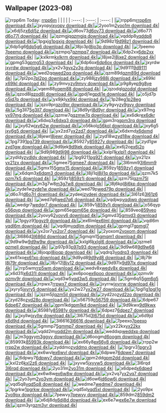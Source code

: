 ## Wallpaper (2023-08)
![rrpp6m](https://w.wallhaven.cc/full/rr/wallhaven-rrpp6m.png) Today: [rrpp6m](https://th.wallhaven.cc/small/rr/rrpp6m.jpg)
|      |      |      |
| :----: | :----: | :----: |
|![rrpp6m](https://th.wallhaven.cc/small/rr/rrpp6m.jpg)[rrpp6m download 4k](https://wallhaven.cc/w/rrpp6m)|![jxyopy](https://th.wallhaven.cc/small/jx/jxyopy.jpg)[jxyopy download 4k](https://wallhaven.cc/w/jxyopy)|![2yoo1m](https://th.wallhaven.cc/small/2y/2yoo1m.jpg)[2yoo1m download 4k](https://wallhaven.cc/w/2yoo1m)|
|![x6dj5z](https://th.wallhaven.cc/small/x6/x6dj5z.jpg)[x6dj5z download 4k](https://wallhaven.cc/w/x6dj5z)|![d6ov73](https://th.wallhaven.cc/small/d6/d6ov73.jpg)[d6ov73 download 4k](https://wallhaven.cc/w/d6ov73)|![d6o77l](https://th.wallhaven.cc/small/d6/d6o77l.jpg)[d6o77l download 4k](https://wallhaven.cc/w/d6o77l)|
|![qzmgjq](https://th.wallhaven.cc/small/qz/qzmgjq.jpg)[qzmgjq download 4k](https://wallhaven.cc/w/qzmgjq)|![vqddp8](https://th.wallhaven.cc/small/vq/vqddp8.jpg)[vqddp8 download 4k](https://wallhaven.cc/w/vqddp8)|![1pgxjg](https://th.wallhaven.cc/small/1p/1pgxjg.jpg)[1pgxjg download 4k](https://wallhaven.cc/w/1pgxjg)|
|![9d98z1](https://th.wallhaven.cc/small/9d/9d98z1.jpg)[9d98z1 download 4k](https://wallhaven.cc/w/9d98z1)|![6dp5g6](https://th.wallhaven.cc/small/6d/6dp5g6.jpg)[6dp5g6 download 4k](https://wallhaven.cc/w/6dp5g6)|![l8jo3p](https://th.wallhaven.cc/small/l8/l8jo3p.jpg)[l8jo3p download 4k](https://wallhaven.cc/w/l8jo3p)|
|![7peemo](https://th.wallhaven.cc/small/7p/7peemo.jpg)[7peemo download 4k](https://wallhaven.cc/w/7peemo)|![qzmpq7](https://th.wallhaven.cc/small/qz/qzmpq7.jpg)[qzmpq7 download 4k](https://wallhaven.cc/w/qzmpq7)|![6dp2xx](https://th.wallhaven.cc/small/6d/6dp2xx.jpg)[6dp2xx download 4k](https://wallhaven.cc/w/6dp2xx)|
|![kxlkrm](https://th.wallhaven.cc/small/kx/kxlkrm.jpg)[kxlkrm download 4k](https://wallhaven.cc/w/kxlkrm)|![l8jxe2](https://th.wallhaven.cc/small/l8/l8jxe2.jpg)[l8jxe2 download 4k](https://wallhaven.cc/w/l8jxe2)|![gpmg53](https://th.wallhaven.cc/small/gp/gpmg53.jpg)[gpmg53 download 4k](https://wallhaven.cc/w/gpmg53)|
|![6dp6ox](https://th.wallhaven.cc/small/6d/6dp6ox.jpg)[6dp6ox download 4k](https://wallhaven.cc/w/6dp6ox)|![jxyrdw](https://th.wallhaven.cc/small/jx/jxyrdw.jpg)[jxyrdw download 4k](https://wallhaven.cc/w/jxyrdw)|![yx2v3g](https://th.wallhaven.cc/small/yx/yx2v3g.jpg)[yx2v3g download 4k](https://wallhaven.cc/w/yx2v3g)|
|![9d9111](https://th.wallhaven.cc/small/9d/9d9111.jpg)[9d9111 download 4k](https://wallhaven.cc/w/9d9111)|![wed2qq](https://th.wallhaven.cc/small/we/wed2qq.jpg)[wed2qq download 4k](https://wallhaven.cc/w/wed2qq)|![qzm89d](https://th.wallhaven.cc/small/qz/qzm89d.jpg)[qzm89d download 4k](https://wallhaven.cc/w/qzm89d)|
|![7pl2po](https://th.wallhaven.cc/small/7p/7pl2po.jpg)[7pl2po download 4k](https://wallhaven.cc/w/7pl2po)|![zy988j](https://th.wallhaven.cc/small/zy/zy988j.jpg)[zy988j download 4k](https://wallhaven.cc/w/zy988j)|![x69lkl](https://th.wallhaven.cc/small/x6/x69lkl.jpg)[x69lkl download 4k](https://wallhaven.cc/w/x69lkl)|
|![zy9mvy](https://th.wallhaven.cc/small/zy/zy9mvy.jpg)[zy9mvy download 4k](https://wallhaven.cc/w/zy9mvy)|![p9g8ye](https://th.wallhaven.cc/small/p9/p9g8ye.jpg)[p9g8ye download 4k](https://wallhaven.cc/w/p9g8ye)|![vqem88](https://th.wallhaven.cc/small/vq/vqem88.jpg)[vqem88 download 4k](https://wallhaven.cc/w/vqem88)|
|![qzodql](https://th.wallhaven.cc/small/qz/qzodql.jpg)[qzodql download 4k](https://wallhaven.cc/w/qzodql)|![qzod8l](https://th.wallhaven.cc/small/qz/qzod8l.jpg)[qzod8l download 4k](https://wallhaven.cc/w/qzod8l)|![gpdj1e](https://th.wallhaven.cc/small/gp/gpdj1e.jpg)[gpdj1e download 4k](https://wallhaven.cc/w/gpdj1e)|
|![o5jd7p](https://th.wallhaven.cc/small/o5/o5jd7p.jpg)[o5jd7p download 4k](https://wallhaven.cc/w/o5jd7p)|![yx9jkl](https://th.wallhaven.cc/small/yx/yx9jkl.jpg)[yx9jkl download 4k](https://wallhaven.cc/w/yx9jkl)|![1p28eg](https://th.wallhaven.cc/small/1p/1p28eg.jpg)[1p28eg download 4k](https://wallhaven.cc/w/1p28eg)|
|![qzo9pr](https://th.wallhaven.cc/small/qz/qzo9pr.jpg)[qzo9pr download 4k](https://wallhaven.cc/w/qzo9pr)|![zy9gvy](https://th.wallhaven.cc/small/zy/zy9gvy.jpg)[zy9gvy download 4k](https://wallhaven.cc/w/zy9gvy)|![5g3ll7](https://th.wallhaven.cc/small/5g/5g3ll7.jpg)[5g3ll7 download 4k](https://wallhaven.cc/w/5g3ll7)|
|![l8d9yr](https://th.wallhaven.cc/small/l8/l8d9yr.jpg)[l8d9yr download 4k](https://wallhaven.cc/w/l8d9yr)|![yx97mg](https://th.wallhaven.cc/small/yx/yx97mg.jpg)[yx97mg download 4k](https://wallhaven.cc/w/yx97mg)|![qzmw7q](https://th.wallhaven.cc/small/qz/qzmw7q.jpg)[qzmw7q download 4k](https://wallhaven.cc/w/qzmw7q)|
|![ex6dkr](https://th.wallhaven.cc/small/ex/ex6dkr.jpg)[ex6dkr download 4k](https://wallhaven.cc/w/ex6dkr)|![x6dxq3](https://th.wallhaven.cc/small/x6/x6dxq3.jpg)[x6dxq3 download 4k](https://wallhaven.cc/w/x6dxq3)|![gpm3rq](https://th.wallhaven.cc/small/gp/gpm3rq.jpg)[gpm3rq download 4k](https://wallhaven.cc/w/gpm3rq)|
|![jxy62w](https://th.wallhaven.cc/small/jx/jxy62w.jpg)[jxy62w download 4k](https://wallhaven.cc/w/jxy62w)|![o56kol](https://th.wallhaven.cc/small/o5/o56kol.jpg)[o56kol download 4k](https://wallhaven.cc/w/o56kol)|![jxy6g5](https://th.wallhaven.cc/small/jx/jxy6g5.jpg)[jxy6g5 download 4k](https://wallhaven.cc/w/jxy6g5)|
|![yx2zd7](https://th.wallhaven.cc/small/yx/yx2zd7.jpg)[yx2zd7 download 4k](https://wallhaven.cc/w/yx2zd7)|![x6dxmd](https://th.wallhaven.cc/small/x6/x6dxmd.jpg)[x6dxmd download 4k](https://wallhaven.cc/w/x6dxmd)|![l8jewr](https://th.wallhaven.cc/small/l8/l8jewr.jpg)[l8jewr download 4k](https://wallhaven.cc/w/l8jewr)|
|![zyd18w](https://th.wallhaven.cc/small/zy/zyd18w.jpg)[zyd18w download 4k](https://wallhaven.cc/w/zyd18w)|![1pg739](https://th.wallhaven.cc/small/1p/1pg739.jpg)[1pg739 download 4k](https://wallhaven.cc/w/1pg739)|![85927y](https://th.wallhaven.cc/small/85/85927y.jpg)[85927y download 4k](https://wallhaven.cc/w/85927y)|
|![zyd1gw](https://th.wallhaven.cc/small/zy/zyd1gw.jpg)[zyd1gw download 4k](https://wallhaven.cc/w/zyd1gw)|![9d9jek](https://th.wallhaven.cc/small/9d/9d9jek.jpg)[9d9jek download 4k](https://wallhaven.cc/w/9d9jek)|![ex6j2o](https://th.wallhaven.cc/small/ex/ex6j2o.jpg)[ex6j2o download 4k](https://wallhaven.cc/w/ex6j2o)|
|![9d9j98](https://th.wallhaven.cc/small/9d/9d9j98.jpg)[9d9j98 download 4k](https://wallhaven.cc/w/9d9j98)|![kxlpl1](https://th.wallhaven.cc/small/kx/kxlpl1.jpg)[kxlpl1 download 4k](https://wallhaven.cc/w/kxlpl1)|![zydldy](https://th.wallhaven.cc/small/zy/zydldy.jpg)[zydldy download 4k](https://wallhaven.cc/w/zydldy)|
|![1pg921](https://th.wallhaven.cc/small/1p/1pg921.jpg)[1pg921 download 4k](https://wallhaven.cc/w/1pg921)|![yx21zx](https://th.wallhaven.cc/small/yx/yx21zx.jpg)[yx21zx download 4k](https://wallhaven.cc/w/yx21zx)|![5gmee7](https://th.wallhaven.cc/small/5g/5gmee7.jpg)[5gmee7 download 4k](https://wallhaven.cc/w/5gmee7)|
|![3l6mm9](https://th.wallhaven.cc/small/3l/3l6mm9.jpg)[3l6mm9 download 4k](https://wallhaven.cc/w/3l6mm9)|![5gmx15](https://th.wallhaven.cc/small/5g/5gmx15.jpg)[5gmx15 download 4k](https://wallhaven.cc/w/5gmx15)|![859zy1](https://th.wallhaven.cc/small/85/859zy1.jpg)[859zy1 download 4k](https://wallhaven.cc/w/859zy1)|
|![x6dqm3](https://th.wallhaven.cc/small/x6/x6dqm3.jpg)[x6dqm3 download 4k](https://wallhaven.cc/w/x6dqm3)|![l8jl1q](https://th.wallhaven.cc/small/l8/l8jl1q.jpg)[l8jl1q download 4k](https://wallhaven.cc/w/l8jl1q)|![qzm7k5](https://th.wallhaven.cc/small/qz/qzm7k5.jpg)[qzm7k5 download 4k](https://wallhaven.cc/w/qzm7k5)|
|![859z1j](https://th.wallhaven.cc/small/85/859z1j.jpg)[859z1j download 4k](https://wallhaven.cc/w/859z1j)|![qzm75l](https://th.wallhaven.cc/small/qz/qzm75l.jpg)[qzm75l download 4k](https://wallhaven.cc/w/qzm75l)|![m3g7w8](https://th.wallhaven.cc/small/m3/m3g7w8.jpg)[m3g7w8 download 4k](https://wallhaven.cc/w/m3g7w8)|
|![l8j6kp](https://th.wallhaven.cc/small/l8/l8j6kp.jpg)[l8j6kp download 4k](https://wallhaven.cc/w/l8j6kp)|![zyde1w](https://th.wallhaven.cc/small/zy/zyde1w.jpg)[zyde1w download 4k](https://wallhaven.cc/w/zyde1w)|![wed79p](https://th.wallhaven.cc/small/we/wed79p.jpg)[wed79p download 4k](https://wallhaven.cc/w/wed79p)|
|![d6o7rl](https://th.wallhaven.cc/small/d6/d6o7rl.jpg)[d6o7rl download 4k](https://wallhaven.cc/w/d6o7rl)|![zydeej](https://th.wallhaven.cc/small/zy/zydeej.jpg)[zydeej download 4k](https://wallhaven.cc/w/zydeej)|![3l61z6](https://th.wallhaven.cc/small/3l/3l61z6.jpg)[3l61z6 download 4k](https://wallhaven.cc/w/3l61z6)|
|![wed7q6](https://th.wallhaven.cc/small/we/wed7q6.jpg)[wed7q6 download 4k](https://wallhaven.cc/w/wed7q6)|![vqdjwp](https://th.wallhaven.cc/small/vq/vqdjwp.jpg)[vqdjwp download 4k](https://wallhaven.cc/w/vqdjwp)|![wedgr7](https://th.wallhaven.cc/small/we/wedgr7.jpg)[wedgr7 download 4k](https://wallhaven.cc/w/wedgr7)|
|![859v1j](https://th.wallhaven.cc/small/85/859v1j.jpg)[859v1j download 4k](https://wallhaven.cc/w/859v1j)|![o56qyp](https://th.wallhaven.cc/small/o5/o56qyp.jpg)[o56qyp download 4k](https://wallhaven.cc/w/o56qyp)|![gpm65e](https://th.wallhaven.cc/small/gp/gpm65e.jpg)[gpm65e download 4k](https://wallhaven.cc/w/gpm65e)|
|![859veo](https://th.wallhaven.cc/small/85/859veo.jpg)[859veo download 4k](https://wallhaven.cc/w/859veo)|![2yovy6](https://th.wallhaven.cc/small/2y/2yovy6.jpg)[2yovy6 download 4k](https://wallhaven.cc/w/2yovy6)|![5gmvd3](https://th.wallhaven.cc/small/5g/5gmvd3.jpg)[5gmvd3 download 4k](https://wallhaven.cc/w/5gmvd3)|
|![1pgyz9](https://th.wallhaven.cc/small/1p/1pgyz9.jpg)[1pgyz9 download 4k](https://wallhaven.cc/w/1pgyz9)|![ex6lml](https://th.wallhaven.cc/small/ex/ex6lml.jpg)[ex6lml download 4k](https://wallhaven.cc/w/ex6lml)|![vqdl6m](https://th.wallhaven.cc/small/vq/vqdl6m.jpg)[vqdl6m download 4k](https://wallhaven.cc/w/vqdl6m)|
|![vqdljm](https://th.wallhaven.cc/small/vq/vqdljm.jpg)[vqdljm download 4k](https://wallhaven.cc/w/vqdljm)|![gpmgl7](https://th.wallhaven.cc/small/gp/gpmgl7.jpg)[gpmgl7 download 4k](https://wallhaven.cc/w/gpmgl7)|![yx2or7](https://th.wallhaven.cc/small/yx/yx2or7.jpg)[yx2or7 download 4k](https://wallhaven.cc/w/yx2or7)|
|![2yoxom](https://th.wallhaven.cc/small/2y/2yoxom.jpg)[2yoxom download 4k](https://wallhaven.cc/w/2yoxom)|![3l686d](https://th.wallhaven.cc/small/3l/3l686d.jpg)[3l686d download 4k](https://wallhaven.cc/w/3l686d)|![5gmqm1](https://th.wallhaven.cc/small/5g/5gmqm1.jpg)[5gmqm1 download 4k](https://wallhaven.cc/w/5gmqm1)|
|![9d9w9w](https://th.wallhaven.cc/small/9d/9d9w9w.jpg)[9d9w9w download 4k](https://wallhaven.cc/w/9d9w9w)|![kxlgl6](https://th.wallhaven.cc/small/kx/kxlgl6.jpg)[kxlgl6 download 4k](https://wallhaven.cc/w/kxlgl6)|![qzmell](https://th.wallhaven.cc/small/qz/qzmell.jpg)[qzmell download 4k](https://wallhaven.cc/w/qzmell)|
|![p97p93](https://th.wallhaven.cc/small/p9/p97p93.jpg)[p97p93 download 4k](https://wallhaven.cc/w/p97p93)|![9d9w68](https://th.wallhaven.cc/small/9d/9d9w68.jpg)[9d9w68 download 4k](https://wallhaven.cc/w/9d9w68)|![l8joqp](https://th.wallhaven.cc/small/l8/l8joqp.jpg)[l8joqp download 4k](https://wallhaven.cc/w/l8joqp)|
|![vqdrq3](https://th.wallhaven.cc/small/vq/vqdrq3.jpg)[vqdrq3 download 4k](https://wallhaven.cc/w/vqdrq3)|![ex61xo](https://th.wallhaven.cc/small/ex/ex61xo.jpg)[ex61xo download 4k](https://wallhaven.cc/w/ex61xo)|![9d9yd8](https://th.wallhaven.cc/small/9d/9d9yd8.jpg)[9d9yd8 download 4k](https://wallhaven.cc/w/9d9yd8)|
|![l8j79r](https://th.wallhaven.cc/small/l8/l8j79r.jpg)[l8j79r download 4k](https://wallhaven.cc/w/l8j79r)|![l8jv12](https://th.wallhaven.cc/small/l8/l8jv12.jpg)[l8jv12 download 4k](https://wallhaven.cc/w/l8jv12)|![9d97lx](https://th.wallhaven.cc/small/9d/9d97lx.jpg)[9d97lx download 4k](https://wallhaven.cc/w/9d97lx)|
|![rrp5wm](https://th.wallhaven.cc/small/rr/rrp5wm.jpg)[rrp5wm download 4k](https://wallhaven.cc/w/rrp5wm)|![wedv8x](https://th.wallhaven.cc/small/we/wedv8x.jpg)[wedv8x download 4k](https://wallhaven.cc/w/wedv8x)|![x6d31l](https://th.wallhaven.cc/small/x6/x6d31l.jpg)[x6d31l download 4k](https://wallhaven.cc/w/x6d31l)|
|![ex6poo](https://th.wallhaven.cc/small/ex/ex6poo.jpg)[ex6poo download 4k](https://wallhaven.cc/w/ex6poo)|![qzmv9r](https://th.wallhaven.cc/small/qz/qzmv9r.jpg)[qzmv9r download 4k](https://wallhaven.cc/w/qzmv9r)|![vqd3w5](https://th.wallhaven.cc/small/vq/vqd3w5.jpg)[vqd3w5 download 4k](https://wallhaven.cc/w/vqd3w5)|
|![5gm6q5](https://th.wallhaven.cc/small/5g/5gm6q5.jpg)[5gm6q5 download 4k](https://wallhaven.cc/w/5gm6q5)|![rrpwx7](https://th.wallhaven.cc/small/rr/rrpwx7.jpg)[rrpwx7 download 4k](https://wallhaven.cc/w/rrpwx7)|![jxyrrw](https://th.wallhaven.cc/small/jx/jxyrrw.jpg)[jxyrrw download 4k](https://wallhaven.cc/w/jxyrrw)|
|![jxyry5](https://th.wallhaven.cc/small/jx/jxyry5.jpg)[jxyry5 download 4k](https://wallhaven.cc/w/jxyry5)|![yx2w27](https://th.wallhaven.cc/small/yx/yx2w27.jpg)[yx2w27 download 4k](https://wallhaven.cc/w/yx2w27)|![1pgl1g](https://th.wallhaven.cc/small/1p/1pgl1g.jpg)[1pgl1g download 4k](https://wallhaven.cc/w/1pgl1g)|
|![qzm5jl](https://th.wallhaven.cc/small/qz/qzm5jl.jpg)[qzm5jl download 4k](https://wallhaven.cc/w/qzm5jl)|![zyd2zo](https://th.wallhaven.cc/small/zy/zyd2zo.jpg)[zyd2zo download 4k](https://wallhaven.cc/w/zyd2zo)|![zyd28o](https://th.wallhaven.cc/small/zy/zyd28o.jpg)[zyd28o download 4k](https://wallhaven.cc/w/zyd28o)|
|![o56759](https://th.wallhaven.cc/small/o5/o56759.jpg)[o56759 download 4k](https://wallhaven.cc/w/o56759)|![6dpe67](https://th.wallhaven.cc/small/6d/6dpe67.jpg)[6dpe67 download 4k](https://wallhaven.cc/w/6dpe67)|![gpm1kd](https://th.wallhaven.cc/small/gp/gpm1kd.jpg)[gpm1kd download 4k](https://wallhaven.cc/w/gpm1kd)|
|![9d9kwx](https://th.wallhaven.cc/small/9d/9d9kwx.jpg)[9d9kwx download 4k](https://wallhaven.cc/w/9d9kwx)|![85981y](https://th.wallhaven.cc/small/85/85981y.jpg)[85981y download 4k](https://wallhaven.cc/w/85981y)|![6dpez7](https://th.wallhaven.cc/small/6d/6dpez7.jpg)[6dpez7 download 4k](https://wallhaven.cc/w/6dpez7)|
|![jxyllw](https://th.wallhaven.cc/small/jx/jxyllw.jpg)[jxyllw download 4k](https://wallhaven.cc/w/jxyllw)|![3l675d](https://th.wallhaven.cc/small/3l/3l675d.jpg)[3l675d download 4k](https://wallhaven.cc/w/3l675d)|![x6d9jd](https://th.wallhaven.cc/small/x6/x6d9jd.jpg)[x6d9jd download 4k](https://wallhaven.cc/w/x6d9jd)|
|![3l6616](https://th.wallhaven.cc/small/3l/3l6616.jpg)[3l6616 download 4k](https://wallhaven.cc/w/3l6616)|![7peexo](https://th.wallhaven.cc/small/7p/7peexo.jpg)[7peexo download 4k](https://wallhaven.cc/w/7peexo)|![5gmmp7](https://th.wallhaven.cc/small/5g/5gmmp7.jpg)[5gmmp7 download 4k](https://wallhaven.cc/w/5gmmp7)|
|![yx22kx](https://th.wallhaven.cc/small/yx/yx22kx.jpg)[yx22kx download 4k](https://wallhaven.cc/w/yx22kx)|![vqdd2m](https://th.wallhaven.cc/small/vq/vqdd2m.jpg)[vqdd2m download 4k](https://wallhaven.cc/w/vqdd2m)|![weddxp](https://th.wallhaven.cc/small/we/weddxp.jpg)[weddxp download 4k](https://wallhaven.cc/w/weddxp)|
|![m3ggyy](https://th.wallhaven.cc/small/m3/m3ggyy.jpg)[m3ggyy download 4k](https://wallhaven.cc/w/m3ggyy)|![d6oogm](https://th.wallhaven.cc/small/d6/d6oogm.jpg)[d6oogm download 4k](https://wallhaven.cc/w/d6oogm)|![85993k](https://th.wallhaven.cc/small/85/85993k.jpg)[85993k download 4k](https://wallhaven.cc/w/85993k)|
|![ex66y8](https://th.wallhaven.cc/small/ex/ex66y8.jpg)[ex66y8 download 4k](https://wallhaven.cc/w/ex66y8)|![rrpp2w](https://th.wallhaven.cc/small/rr/rrpp2w.jpg)[rrpp2w download 4k](https://wallhaven.cc/w/rrpp2w)|![zyddmo](https://th.wallhaven.cc/small/zy/zyddmo.jpg)[zyddmo download 4k](https://wallhaven.cc/w/zyddmo)|
|![1pgrv3](https://th.wallhaven.cc/small/1p/1pgrv3.jpg)[1pgrv3 download 4k](https://wallhaven.cc/w/1pgrv3)|![ex6wvl](https://th.wallhaven.cc/small/ex/ex6wvl.jpg)[ex6wvl download 4k](https://wallhaven.cc/w/ex6wvl)|![6dpwe7](https://th.wallhaven.cc/small/6d/6dpwe7.jpg)[6dpwe7 download 4k](https://wallhaven.cc/w/6dpwe7)|
|![6dpwy7](https://th.wallhaven.cc/small/6d/6dpwy7.jpg)[6dpwy7 download 4k](https://wallhaven.cc/w/6dpwy7)|![gpm2dd](https://th.wallhaven.cc/small/gp/gpm2dd.jpg)[gpm2dd download 4k](https://wallhaven.cc/w/gpm2dd)|![kxl2z6](https://th.wallhaven.cc/small/kx/kxl2z6.jpg)[kxl2z6 download 4k](https://wallhaven.cc/w/kxl2z6)|
|![jxyvw5](https://th.wallhaven.cc/small/jx/jxyvw5.jpg)[jxyvw5 download 4k](https://wallhaven.cc/w/jxyvw5)|![3l6rqd](https://th.wallhaven.cc/small/3l/3l6rqd.jpg)[3l6rqd download 4k](https://wallhaven.cc/w/3l6rqd)|![2yo31m](https://th.wallhaven.cc/small/2y/2yo31m.jpg)[2yo31m download 4k](https://wallhaven.cc/w/2yo31m)|
|![x6dped](https://th.wallhaven.cc/small/x6/x6dped.jpg)[x6dped download 4k](https://wallhaven.cc/w/x6dped)|![ex6w8w](https://th.wallhaven.cc/small/ex/ex6w8w.jpg)[ex6w8w download 4k](https://wallhaven.cc/w/ex6w8w)|![yx2vq7](https://th.wallhaven.cc/small/yx/yx2vq7.jpg)[yx2vq7 download 4k](https://wallhaven.cc/w/yx2vq7)|
|![2yo3ym](https://th.wallhaven.cc/small/2y/2yo3ym.jpg)[2yo3ym download 4k](https://wallhaven.cc/w/2yo3ym)|![d6ow6j](https://th.wallhaven.cc/small/d6/d6ow6j.jpg)[d6ow6j download 4k](https://wallhaven.cc/w/d6ow6j)|![vqd5q8](https://th.wallhaven.cc/small/vq/vqd5q8.jpg)[vqd5q8 download 4k](https://wallhaven.cc/w/vqd5q8)|
|![wedme7](https://th.wallhaven.cc/small/we/wedme7.jpg)[wedme7 download 4k](https://wallhaven.cc/w/wedme7)|![1pgrkw](https://th.wallhaven.cc/small/1p/1pgrkw.jpg)[1pgrkw download 4k](https://wallhaven.cc/w/1pgrkw)|![vqd5xl](https://th.wallhaven.cc/small/vq/vqd5xl.jpg)[vqd5xl download 4k](https://wallhaven.cc/w/vqd5xl)|
|![2yo9px](https://th.wallhaven.cc/small/2y/2yo9px.jpg)[2yo9px download 4k](https://wallhaven.cc/w/2yo9px)|![7pewvy](https://th.wallhaven.cc/small/7p/7pewvy.jpg)[7pewvy download 4k](https://wallhaven.cc/w/7pewvy)|![859dm2](https://th.wallhaven.cc/small/85/859dm2.jpg)[859dm2 download 4k](https://wallhaven.cc/w/859dm2)|
|![x6dj8d](https://th.wallhaven.cc/small/x6/x6dj8d.jpg)[x6dj8d download 4k](https://wallhaven.cc/w/x6dj8d)|![ex6e7w](https://th.wallhaven.cc/small/ex/ex6e7w.jpg)[ex6e7w download 4k](https://wallhaven.cc/w/ex6e7w)|![qzm3yr](https://th.wallhaven.cc/small/qz/qzm3yr.jpg)[qzm3yr download 4k](https://wallhaven.cc/w/qzm3yr)|
